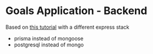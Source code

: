 # Goals Application - Backend

Based on [this tutorial](https://www.youtube.com/playlist?list=PLillGF-RfqbbQeVSccR9PGKHzPJSWqcsm) with a different express stack

- prisma instead of mongoose
- postgresql instead of mongo
